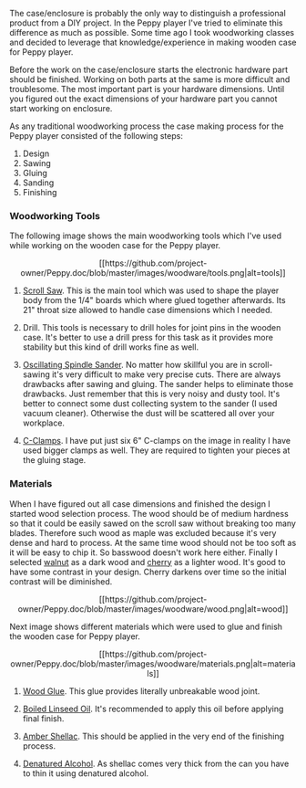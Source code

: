 The case/enclosure is probably the only way to distinguish a professional product from a DIY project. In the Peppy player I've tried to eliminate this difference as much as possible. Some time ago I took woodworking classes and decided to leverage that knowledge/experience in making wooden case for Peppy player. 

Before the work on the case/enclosure starts the electronic hardware part should be finished. Working on both parts at the same is more difficult and troublesome. The most important part is your hardware dimensions. Until you figured out the exact dimensions of your hardware part you cannot start working on enclosure. 

As any traditional woodworking process the case making process for the Peppy player consisted of the following steps:

1. Design
2. Sawing
3. Gluing
4. Sanding
5. Finishing

### Woodworking Tools
The following image shows the main woodworking tools which I've used while working on the wooden case for the Peppy player.
<p align="center">
[[https://github.com/project-owner/Peppy.doc/blob/master/images/woodware/tools.png|alt=tools]]
</p>

1. [Scroll Saw](http://www.woodcraft.com/product/158383P/excalibur-21-scroll-saw-promo-package.aspx). This is the main tool which was used to shape the player body from the 1/4" boards which where glued together afterwards. Its 21" throat size allowed to handle case dimensions which I needed.

2. Drill. This tools is necessary to drill holes for joint pins in the wooden case. It's better to use a drill press for this task as it provides more stability but this kind of drill works fine as well.

3. [Oscillating Spindle Sander](http://www.amazon.com/gp/product/B00LPFIPPQ). No matter how skillful you are in scroll-sawing it's very difficult to make very precise cuts. There are always drawbacks after sawing and gluing. The sander helps to eliminate those drawbacks. Just remember that this is very noisy and dusty tool. It's better to connect some dust collecting system to the sander (I used vacuum cleaner). Otherwise the dust will be scattered all over your workplace.

4. [C-Clamps](http://www.amazon.com/gp/product/B000NY6QO2). I have put just six 6" C-clamps on the image in reality I have used bigger clamps as well. They are required to tighten your pieces at the gluing stage.

### Materials
When I have figured out all case dimensions and finished the design I started wood selection process. The wood should be of medium hardness so that it could be easily sawed on the scroll saw without breaking too many blades. Therefore such wood as maple was excluded because it's very dense and hard to process. At the same time wood should not be too soft as it will be easy to chip it. So basswood doesn't work here either. Finally I selected [walnut](http://www.ebay.com/itm/Packages-of-Kiln-Dried-Premium-Black-Walnut-Thin-Lumber-/380809632534) as a dark wood and [cherry](http://www.ebay.com/itm/Packages-of-Kiln-Dried-Premium-Cherry-Thin-Lumber-/251467912348) as a lighter wood. It's good to have some contrast in your design. Cherry darkens over time so the initial contrast will be diminished.

<p align="center">
[[https://github.com/project-owner/Peppy.doc/blob/master/images/woodware/wood.png|alt=wood]]
</p>

Next image shows different materials which were used to glue and finish the wooden case for Peppy player.
<p align="center">
[[https://github.com/project-owner/Peppy.doc/blob/master/images/woodware/materials.png|alt=materials]]
</p>

1. [Wood Glue](http://www.amazon.com/gp/product/B0000223UR?keywords=titebond%20II&qid=1456695105&ref_=sr_1_1&sr=8-1). This glue provides literally unbreakable wood joint.

2. [Boiled Linseed Oil](http://www.amazon.com/Klean-Strip-Green-QLO45-Linseed-1-Quart/dp/B000I199FS). It's recommended to apply this oil before applying final finish.

3. [Amber Shellac](http://www.amazon.com/Rust-Oleum-Zinsser-704H-1-Quart-Shellac/dp/B002KR0HEA). This should be applied in the very end of the finishing process.

4. [Denatured Alcohol](http://www.amazon.com/Klean-Strip-QSL26-Denatured-Alcohol-Quart/dp/B000SL3S6Y). As shellac comes very thick from the can you have to thin it using denatured alcohol.